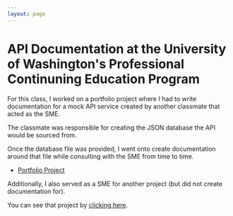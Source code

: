 ```yaml
---
layout: page
---
```


# API Documentation at the University of Washington's Professional Continuning Education Program

For this class, I worked on a portfolio project where I had to write documentation for a mock API service created by another classmate that acted as the SME. 

The classmate was responsible for creating the JSON database the API would be sourced from. 

Once the database file was provided, I went onto create documentation around that file while consulting with the SME from time to time.

* [Portfolio Project](https://skym97.github.io/watch_more_movies/)

Additionally, I also served as a SME for another project (but did not create documentation for). 

You can see that project by [clicking here](https://conjaytech.github.io/visual-chronicle/).
